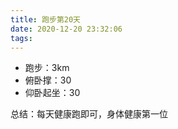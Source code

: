 ```yaml
---
title: 跑步第20天
date: 2020-12-20 23:32:06
tags:
---
```


- 跑步：3km
- 俯卧撑：30
- 仰卧起坐：30

总结：每天健康跑即可，身体健康第一位

